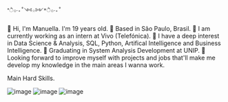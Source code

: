     *ੈ✩‧₊˚༺☆༻*ੈ✩‧₊˚

💮 Hi, I'm Manuella. I'm 19 years old.
💮 Based in São Paulo, Brasil.
💮 I am currently working as an intern at Vivo (Telefónica).
💮 I have a deep interest in Data Science & Analysis, SQL, Python, Artifical Intelligence and Business Intelligence.
💮 Graduating in System Analysis Development at UNIP.
💮 Looking forward to improve myself with projects and jobs that'll make me develop my knowledge in the main areas I wanna work.

Main Hard Skills.

![image](https://github.com/user-attachments/assets/2295fa03-9074-494f-85e3-28d106fcbb25)
![image](https://github.com/user-attachments/assets/d15c298d-8bd0-4b79-9e88-35fe26e713a8)
![image](https://github.com/user-attachments/assets/9aaf219c-41be-4e44-bc80-8ae760c030dc)

